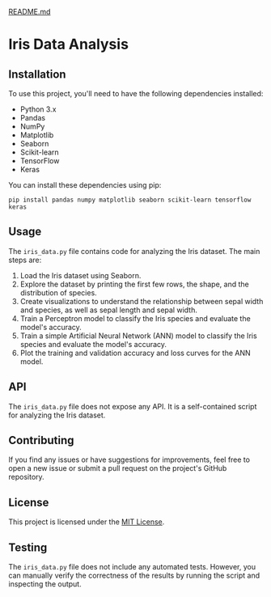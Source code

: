 [README.md](https://github.com/user-attachments/files/22514237/README.md)
# Iris Data Analysis

## Installation

To use this project, you'll need to have the following dependencies installed:

- Python 3.x
- Pandas
- NumPy
- Matplotlib
- Seaborn
- Scikit-learn
- TensorFlow
- Keras

You can install these dependencies using pip:

```
pip install pandas numpy matplotlib seaborn scikit-learn tensorflow keras
```

## Usage

The `iris_data.py` file contains code for analyzing the Iris dataset. The main steps are:

1. Load the Iris dataset using Seaborn.
2. Explore the dataset by printing the first few rows, the shape, and the distribution of species.
3. Create visualizations to understand the relationship between sepal width and species, as well as sepal length and sepal width.
4. Train a Perceptron model to classify the Iris species and evaluate the model's accuracy.
5. Train a simple Artificial Neural Network (ANN) model to classify the Iris species and evaluate the model's accuracy.
6. Plot the training and validation accuracy and loss curves for the ANN model.

## API

The `iris_data.py` file does not expose any API. It is a self-contained script for analyzing the Iris dataset.

## Contributing

If you find any issues or have suggestions for improvements, feel free to open a new issue or submit a pull request on the project's GitHub repository.

## License

This project is licensed under the [MIT License](LICENSE).

## Testing

The `iris_data.py` file does not include any automated tests. However, you can manually verify the correctness of the results by running the script and inspecting the output.
